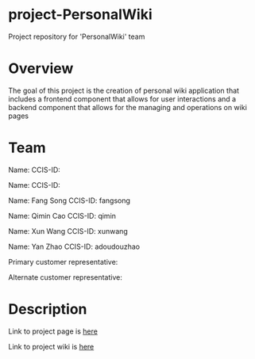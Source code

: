 # project-PersonalWiki
Project repository for 'PersonalWiki' team

# Overview

The goal of this project is the creation of personal wiki application that includes a frontend component that allows for user interactions and a backend component that allows for the managing and operations on wiki pages


# Team
Name: CCIS-ID:

Name: CCIS-ID:

Name: Fang Song   CCIS-ID: fangsong

Name: Qimin Cao   CCIS-ID: qimin

Name: Xun Wang  CCIS-ID: xunwang

Name: Yan Zhao  CCIS-ID: adoudouzhao

Primary customer representative: 

Alternate customer representative: 

# Description

Link to project page is [here](https://pages.github.ccs.neu.edu/2020SPCS5500SV/project-PersonalWiki/)

Link to project wiki is [here](https://github.ccs.neu.edu/2020SPCS5500SV/project-PersonalWiki/wiki)
